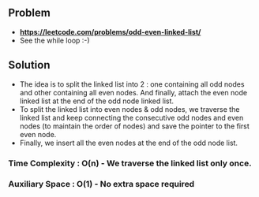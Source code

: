 ## Problem
- **https://leetcode.com/problems/odd-even-linked-list/**
- See the while loop :-)

## Solution
- The idea is to split the linked list into 2 : one containing all odd nodes and other containing all even nodes. And finally, attach the even node linked list at the end of the odd node linked list.
- To split the linked list into even nodes & odd nodes, we traverse the linked list and keep connecting the consecutive odd nodes and even nodes (to maintain the order of nodes) and save the pointer to the first even node.
- Finally, we insert all the even nodes at the end of the odd node list.

### Time Complexity : O(n) - We traverse the linked list only once.

### Auxiliary Space : O(1) - No extra space required